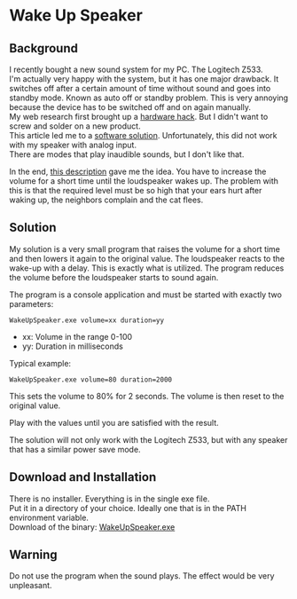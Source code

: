 # Wake Up Speaker

## Background

I recently bought a new sound system for my PC. The Logitech Z533.  
I'm actually very happy with the system, but it has one major drawback. It switches off after a certain amount of time without sound and goes into standby mode. Known as auto off or standby problem.
This is very annoying because the device has to be switched off and on again manually.  
My web research first brought up a [hardware hack](https://www.reddit.com/r/LogitechG/comments/1b5crbi/logitech_z533_auto_offstandbypower_save_disable/). But I didn't want to screw and solder on a new product.  
This article led me to a [software solution](https://veg.by/en/projects/soundkeeper/). Unfortunately, this did not work with my speaker with analog input.  
There are modes that play inaudible sounds, but I don't like that.  

In the end, [this description](https://spabbit.net/archives/972) gave me the idea. You have to increase the volume for a short time until the loudspeaker wakes up. The problem with this is that the required level must be so high that your ears hurt after waking up, the neighbors complain and the cat flees.

## Solution

My solution is a very small program that raises the volume for a short time and then lowers it again to the original value. The loudspeaker reacts to the wake-up with a delay. This is exactly what is utilized. The program reduces the volume before the loudspeaker starts to sound again.  

The program is a console application and must be started with exactly two parameters:

```
WakeUpSpeaker.exe volume=xx duration=yy
```

- xx: Volume in the range 0-100
- yy: Duration in milliseconds

Typical example:

```
WakeUpSpeaker.exe volume=80 duration=2000
```

This sets the volume to 80% for 2 seconds. The volume is then reset to the original value.

Play with the values until you are satisfied with the result.  

The solution will not only work with the Logitech Z533, but with any speaker that has a similar power save mode.

## Download and Installation

There is no installer. Everything is in the single exe file.  
Put it in a directory of your choice. Ideally one that is in the PATH environment variable.  
Download of the binary: [WakeUpSpeaker.exe](www.biondi.ch/downloads/WakeUpSpeaker/WakeUpSpeaker.exe)


## Warning

Do not use the program when the sound plays. The effect would be very unpleasant.

